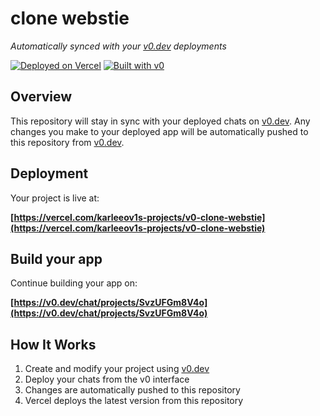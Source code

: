 # clone webstie

*Automatically synced with your [v0.dev](https://v0.dev) deployments*

[![Deployed on Vercel](https://img.shields.io/badge/Deployed%20on-Vercel-black?style=for-the-badge&logo=vercel)](https://vercel.com/karleeov1s-projects/v0-clone-webstie)
[![Built with v0](https://img.shields.io/badge/Built%20with-v0.dev-black?style=for-the-badge)](https://v0.dev/chat/projects/SvzUFGm8V4o)

## Overview

This repository will stay in sync with your deployed chats on [v0.dev](https://v0.dev).
Any changes you make to your deployed app will be automatically pushed to this repository from [v0.dev](https://v0.dev).

## Deployment

Your project is live at:

**[https://vercel.com/karleeov1s-projects/v0-clone-webstie](https://vercel.com/karleeov1s-projects/v0-clone-webstie)**

## Build your app

Continue building your app on:

**[https://v0.dev/chat/projects/SvzUFGm8V4o](https://v0.dev/chat/projects/SvzUFGm8V4o)**

## How It Works

1. Create and modify your project using [v0.dev](https://v0.dev)
2. Deploy your chats from the v0 interface
3. Changes are automatically pushed to this repository
4. Vercel deploys the latest version from this repository